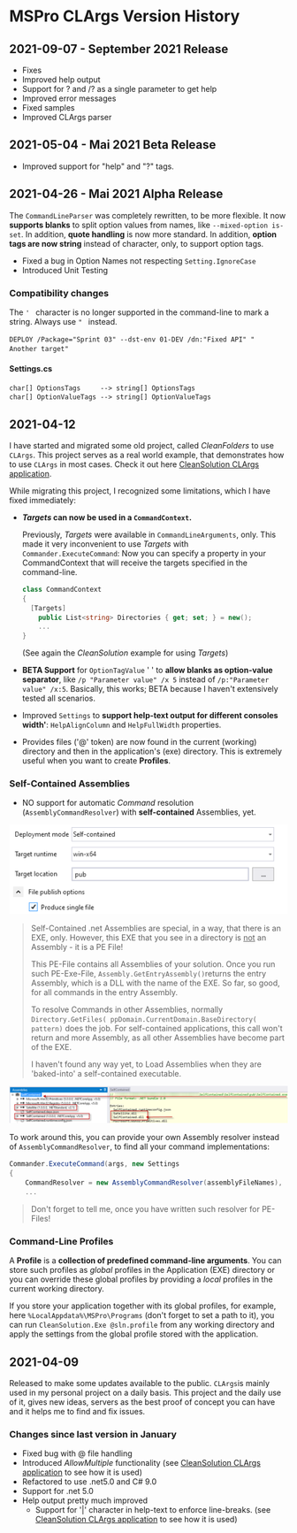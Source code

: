 # MSPro CLArgs Version History

## 2021-09-07 - September 2021 Release

* Fixes
* Improved help output
* Support for ? and /? as a single parameter to get help
* Improved error messages
* Fixed samples
* Improved CLArgs parser

## 2021-05-04 - Mai 2021 Beta Release

* Improved support for "help" and "?" tags.

## 2021-04-26 - Mai 2021 Alpha Release 

The `CommandLineParser` was completely rewritten, to be more flexible. It now **supports blanks** to split option values from names, like `--mixed-option is-set`.  In addition, **quote handling** is now more standard.  In addition, **option tags are now string** instead of character, only, to support option tags. 

* Fixed a bug in Option Names not respecting `Setting.IgnoreCase`
* Introduced Unit Testing

### Compatibility changes

The `' ` character is no longer supported in the command-line to mark a string. Always use `" ` instead.

`DEPLOY /Package="Sprint 03" --dst-env 01-DEV /dn:"Fixed API" "  Another target"`

#### Settings.cs

```
char[] OptionsTags     --> string[] OptionsTags
char[] OptionValueTags --> string[] OptionValueTags
```




## 2021-04-12

I have started and migrated some old project, called *CleanFolders* to use `CLArgs`. This project serves as a real world example, that demonstrates how to use `CLArgs` in most cases. Check it out here [CleanSolution CLArgs application](https://github.com/msc4266/CleanSolution).

While migrating this project, I recognized some limitations, which I have fixed immediately:

* ***Targets* can now be used in a `CommandContext`.**
  
  Previously, *Targets* were available in `CommandLineArguments`, only. This made it very inconvenient to use *Targets* with `Commander.ExecuteCommand`:
  Now you can specify a property in your CommandContext that will receive the targets specified in the command-line.
  
  ```csharp
  class CommandContext
  {
  	[Targets]
      public List<string> Directories { get; set; } = new();
      ...
  }
  ```
    (See again the *CleanSolution* example for using *Targets*)
  
* **BETA Support** for `OptionTagValue` '  ' to **allow blanks as option-value separator**, like `/p "Parameter value" /x 5` instead of `/p:"Parameter value" /x:5`.
  Basically, this works; BETA because I haven't extensively tested all scenarios.
  
* Improved `Settings` to **support help-text output for different consoles width'**: `HelpAlignColumn` and `HelpFullWidth` properties.

* Provides files ('@' token) are now found in the current (working) directory and then in the application's (exe) directory. This is extremely useful when you want to create **Profiles**.

### Self-Contained Assemblies

* NO support for automatic *Command* resolution (`AssemblyCommandResolver`) with **self-contained** Assemblies, yet.

![image-20210412144502887](README.assets/image-20210412144502887.png)

  > Self-Contained .net Assemblies are special, in a way, that there is an EXE, only. However, this EXE that you see in a directory is <u>not</u> an Assembly - it is a PE File! 
  >
  > This PE-File contains all Assemblies of your solution. Once you run such PE-Exe-File, `Assembly.GetEntryAssembly()`returns the entry Assembly, which is a DLL with the name of the EXE. So far, so good, for all commands in the entry Assembly.
  >
  > To resolve Commands in other Assemblies, normally `Directory.GetFiles( ppDomain.CurrentDomain.BaseDirectory( pattern)` does the job. For self-contained applications, this call won't return and more Assembly, as all other Assemblies have become part of the EXE.
  >
  > I haven't found any way yet, to Load Assemblies when they are 'baked-into' a self-contained executable.

![image-20210412144845517](README.assets/image-20210412144845517.png)

To work around this, you can provide your own Assembly resolver instead of `AssemblyCommandResolver`, to find all your command implementations:

```csharp
Commander.ExecuteCommand(args, new Settings
{
	CommandResolver = new AssemblyCommandResolver(assemblyFileNames),
    ...
```

> Don't forget to tell me, once you have written such resolver for PE-Files!

### Command-Line Profiles

A **Profile** is a **collection of predefined command-line arguments**. You can store such profiles as *global* profiles in the Application (EXE) directory or you can override these global profiles by providing a *local* profiles in the current working directory.

If you store your application together with its global profiles, for example, here
`%LocalAppdata%\MSPro\Programs` (don't forget to set a path to it), you can run `CleanSolution.Exe @sln.profile`  from any working directory and apply the settings from the global profile stored with the application.

## 2021-04-09

Released to make some updates available to the public. `CLArgs`is mainly used in my personal project on a daily basis. This project and the daily use of it, gives new ideas, servers as the best proof of concept you can have and it helps me to find and fix issues.

### Changes since last version in January

* Fixed bug with @ file handling
* Introduced *AllowMultiple* functionality
  (see [CleanSolution CLArgs application](https://github.com/msc4266/CleanSolution/blob/main/src/CleanSolution.Command/CommandContext.cs) to see how it is used)
* Refactored to use .net5.0 and C# 9.0
* Support for .net 5.0
* Help output pretty much improved
  * Support for '|' character in help-text to enforce line-breaks.
    (see [CleanSolution CLArgs application](https://github.com/msc4266/CleanSolution/blob/main/src/CleanSolution.Command/CommandContext.cs) to see how it is used)

